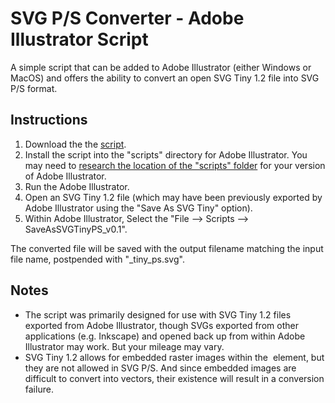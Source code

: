 # SVG P/S Converter - Adobe Illustrator Script

A simple script that can be added to Adobe Illustrator (either Windows or MacOS) and offers the ability to convert an open SVG Tiny 1.2 file into SVG P/S format.

## Instructions

1. Download the the [script](https://github.com/authindicators/svg-ps-converters/blob/master/illustrator-script/SaveAsSVGTinyPS_v0.1.jsx).
1. Install the script into the "scripts" directory for Adobe Illustrator.  You may need to [research the location of the "scripts" folder](https://illustrator-scripting-guide.readthedocs.io/introduction/executingScripts/#installing-scripts-in-the-scripts-menu) for your version of Adobe Illustrator. 
1. Run the Adobe Illustrator.
1. Open an SVG Tiny 1.2 file (which may have been previously exported by Adobe Illustrator using the "Save As SVG Tiny" option).
1. Within Adobe Illustrator, Select the "File --> Scripts --> SaveAsSVGTinyPS_v0.1".

The converted file will be saved with the output filename matching the input file name, postpended with "\_tiny_ps.svg".

## Notes

- The script was primarily designed for use with SVG Tiny 1.2 files exported from Adobe Illustrator, though SVGs exported from other applications (e.g. Inkscape) and opened back up from within Adobe Illustrator may work.  But your mileage may vary.
- SVG Tiny 1.2 allows for embedded raster images within the <image> element, but they are not allowed in SVG P/S.  And since embedded images are difficult to convert into vectors, their existence will result in a conversion failure.


